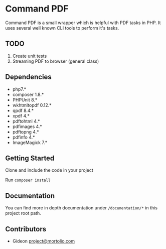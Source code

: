 # Command PDF

Command PDF is a small wrapper which is helpful with PDF tasks in PHP.
It uses several well known CLI tools to perform it's tasks. 

## TODO
1. Create unit tests
2. Streaming PDF to browser (general class)

## Dependencies

* php7.*
* composer 1.8.*
* PHPUnit 8.*
* wkhtmltopdf 0.12.*
* qpdf 8.4.*
* xpdf 4.*
* pdftohtml 4.*
* pdfimages 4.*
* pdftopng 4.*
* pdfinfo 4.*
* ImageMagick 7.*

## Getting Started
Clone and include the code in your project

Run ```composer install```

## Documentation

You can find more in depth documentation under ```/documentation/*``` in this project root path.

## Contributors
* Gideon <project@mortolio.com>